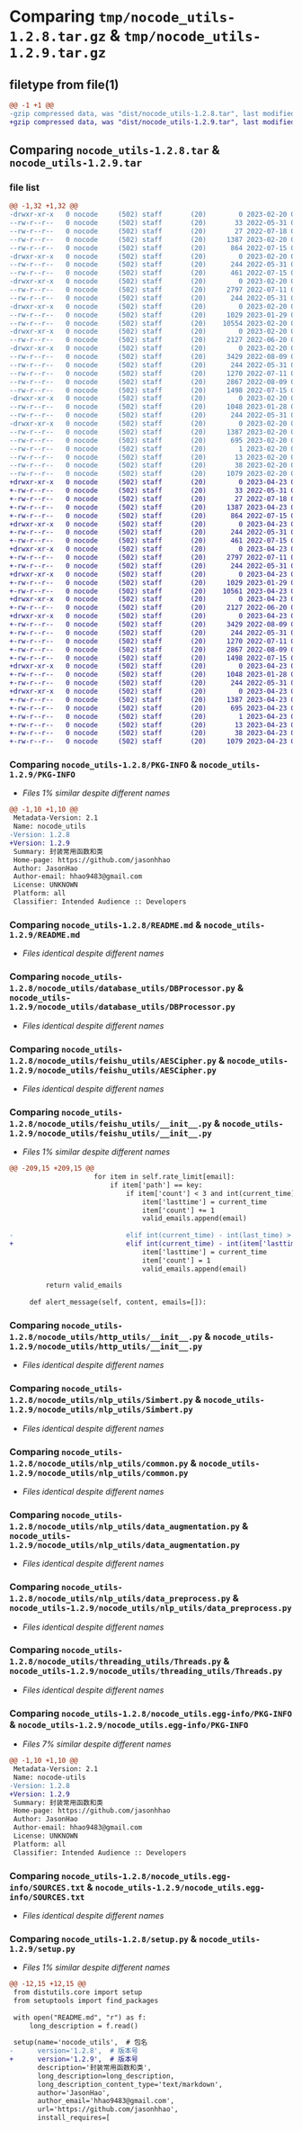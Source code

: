 # Comparing `tmp/nocode_utils-1.2.8.tar.gz` & `tmp/nocode_utils-1.2.9.tar.gz`

## filetype from file(1)

```diff
@@ -1 +1 @@
-gzip compressed data, was "dist/nocode_utils-1.2.8.tar", last modified: Mon Feb 20 02:45:12 2023, max compression
+gzip compressed data, was "dist/nocode_utils-1.2.9.tar", last modified: Sun Apr 23 08:38:27 2023, max compression
```

## Comparing `nocode_utils-1.2.8.tar` & `nocode_utils-1.2.9.tar`

### file list

```diff
@@ -1,32 +1,32 @@
-drwxr-xr-x   0 nocode     (502) staff       (20)        0 2023-02-20 02:45:12.000000 nocode_utils-1.2.8/
--rw-r--r--   0 nocode     (502) staff       (20)       33 2022-05-31 03:27:00.000000 nocode_utils-1.2.8/LICENSE
--rw-r--r--   0 nocode     (502) staff       (20)       27 2022-07-18 05:41:09.000000 nocode_utils-1.2.8/MANIFEST.in
--rw-r--r--   0 nocode     (502) staff       (20)     1387 2023-02-20 02:45:12.000000 nocode_utils-1.2.8/PKG-INFO
--rw-r--r--   0 nocode     (502) staff       (20)      864 2022-07-15 06:30:05.000000 nocode_utils-1.2.8/README.md
-drwxr-xr-x   0 nocode     (502) staff       (20)        0 2023-02-20 02:45:12.000000 nocode_utils-1.2.8/nocode_utils/
--rw-r--r--   0 nocode     (502) staff       (20)      244 2022-05-31 03:22:16.000000 nocode_utils-1.2.8/nocode_utils/__init__.py
--rw-r--r--   0 nocode     (502) staff       (20)      461 2022-07-15 09:58:39.000000 nocode_utils-1.2.8/nocode_utils/config.py
-drwxr-xr-x   0 nocode     (502) staff       (20)        0 2023-02-20 02:45:12.000000 nocode_utils-1.2.8/nocode_utils/database_utils/
--rw-r--r--   0 nocode     (502) staff       (20)     2797 2022-07-11 06:19:45.000000 nocode_utils-1.2.8/nocode_utils/database_utils/DBProcessor.py
--rw-r--r--   0 nocode     (502) staff       (20)      244 2022-05-31 06:19:46.000000 nocode_utils-1.2.8/nocode_utils/database_utils/__init__.py
-drwxr-xr-x   0 nocode     (502) staff       (20)        0 2023-02-20 02:45:12.000000 nocode_utils-1.2.8/nocode_utils/feishu_utils/
--rw-r--r--   0 nocode     (502) staff       (20)     1029 2023-01-29 08:23:56.000000 nocode_utils-1.2.8/nocode_utils/feishu_utils/AESCipher.py
--rw-r--r--   0 nocode     (502) staff       (20)    10554 2023-02-20 02:44:02.000000 nocode_utils-1.2.8/nocode_utils/feishu_utils/__init__.py
-drwxr-xr-x   0 nocode     (502) staff       (20)        0 2023-02-20 02:45:12.000000 nocode_utils-1.2.8/nocode_utils/http_utils/
--rw-r--r--   0 nocode     (502) staff       (20)     2127 2022-06-20 09:06:30.000000 nocode_utils-1.2.8/nocode_utils/http_utils/__init__.py
-drwxr-xr-x   0 nocode     (502) staff       (20)        0 2023-02-20 02:45:12.000000 nocode_utils-1.2.8/nocode_utils/nlp_utils/
--rw-r--r--   0 nocode     (502) staff       (20)     3429 2022-08-09 02:43:50.000000 nocode_utils-1.2.8/nocode_utils/nlp_utils/Simbert.py
--rw-r--r--   0 nocode     (502) staff       (20)      244 2022-05-31 06:50:22.000000 nocode_utils-1.2.8/nocode_utils/nlp_utils/__init__.py
--rw-r--r--   0 nocode     (502) staff       (20)     1270 2022-07-11 05:13:33.000000 nocode_utils-1.2.8/nocode_utils/nlp_utils/common.py
--rw-r--r--   0 nocode     (502) staff       (20)     2867 2022-08-09 02:47:13.000000 nocode_utils-1.2.8/nocode_utils/nlp_utils/data_augmentation.py
--rw-r--r--   0 nocode     (502) staff       (20)     1498 2022-07-15 05:59:20.000000 nocode_utils-1.2.8/nocode_utils/nlp_utils/data_preprocess.py
-drwxr-xr-x   0 nocode     (502) staff       (20)        0 2023-02-20 02:45:12.000000 nocode_utils-1.2.8/nocode_utils/threading_utils/
--rw-r--r--   0 nocode     (502) staff       (20)     1048 2023-01-28 06:15:51.000000 nocode_utils-1.2.8/nocode_utils/threading_utils/Threads.py
--rw-r--r--   0 nocode     (502) staff       (20)      244 2022-05-31 06:59:57.000000 nocode_utils-1.2.8/nocode_utils/threading_utils/__init__.py
-drwxr-xr-x   0 nocode     (502) staff       (20)        0 2023-02-20 02:45:12.000000 nocode_utils-1.2.8/nocode_utils.egg-info/
--rw-r--r--   0 nocode     (502) staff       (20)     1387 2023-02-20 02:45:11.000000 nocode_utils-1.2.8/nocode_utils.egg-info/PKG-INFO
--rw-r--r--   0 nocode     (502) staff       (20)      695 2023-02-20 02:45:12.000000 nocode_utils-1.2.8/nocode_utils.egg-info/SOURCES.txt
--rw-r--r--   0 nocode     (502) staff       (20)        1 2023-02-20 02:45:11.000000 nocode_utils-1.2.8/nocode_utils.egg-info/dependency_links.txt
--rw-r--r--   0 nocode     (502) staff       (20)       13 2023-02-20 02:45:11.000000 nocode_utils-1.2.8/nocode_utils.egg-info/top_level.txt
--rw-r--r--   0 nocode     (502) staff       (20)       38 2023-02-20 02:45:12.000000 nocode_utils-1.2.8/setup.cfg
--rw-r--r--   0 nocode     (502) staff       (20)     1079 2023-02-20 02:44:11.000000 nocode_utils-1.2.8/setup.py
+drwxr-xr-x   0 nocode     (502) staff       (20)        0 2023-04-23 08:38:27.000000 nocode_utils-1.2.9/
+-rw-r--r--   0 nocode     (502) staff       (20)       33 2022-05-31 03:27:00.000000 nocode_utils-1.2.9/LICENSE
+-rw-r--r--   0 nocode     (502) staff       (20)       27 2022-07-18 05:41:09.000000 nocode_utils-1.2.9/MANIFEST.in
+-rw-r--r--   0 nocode     (502) staff       (20)     1387 2023-04-23 08:38:27.000000 nocode_utils-1.2.9/PKG-INFO
+-rw-r--r--   0 nocode     (502) staff       (20)      864 2022-07-15 06:30:05.000000 nocode_utils-1.2.9/README.md
+drwxr-xr-x   0 nocode     (502) staff       (20)        0 2023-04-23 08:38:27.000000 nocode_utils-1.2.9/nocode_utils/
+-rw-r--r--   0 nocode     (502) staff       (20)      244 2022-05-31 03:22:16.000000 nocode_utils-1.2.9/nocode_utils/__init__.py
+-rw-r--r--   0 nocode     (502) staff       (20)      461 2022-07-15 09:58:39.000000 nocode_utils-1.2.9/nocode_utils/config.py
+drwxr-xr-x   0 nocode     (502) staff       (20)        0 2023-04-23 08:38:27.000000 nocode_utils-1.2.9/nocode_utils/database_utils/
+-rw-r--r--   0 nocode     (502) staff       (20)     2797 2022-07-11 06:19:45.000000 nocode_utils-1.2.9/nocode_utils/database_utils/DBProcessor.py
+-rw-r--r--   0 nocode     (502) staff       (20)      244 2022-05-31 06:19:46.000000 nocode_utils-1.2.9/nocode_utils/database_utils/__init__.py
+drwxr-xr-x   0 nocode     (502) staff       (20)        0 2023-04-23 08:38:27.000000 nocode_utils-1.2.9/nocode_utils/feishu_utils/
+-rw-r--r--   0 nocode     (502) staff       (20)     1029 2023-01-29 08:23:56.000000 nocode_utils-1.2.9/nocode_utils/feishu_utils/AESCipher.py
+-rw-r--r--   0 nocode     (502) staff       (20)    10561 2023-04-23 07:33:51.000000 nocode_utils-1.2.9/nocode_utils/feishu_utils/__init__.py
+drwxr-xr-x   0 nocode     (502) staff       (20)        0 2023-04-23 08:38:27.000000 nocode_utils-1.2.9/nocode_utils/http_utils/
+-rw-r--r--   0 nocode     (502) staff       (20)     2127 2022-06-20 09:06:30.000000 nocode_utils-1.2.9/nocode_utils/http_utils/__init__.py
+drwxr-xr-x   0 nocode     (502) staff       (20)        0 2023-04-23 08:38:27.000000 nocode_utils-1.2.9/nocode_utils/nlp_utils/
+-rw-r--r--   0 nocode     (502) staff       (20)     3429 2022-08-09 02:43:50.000000 nocode_utils-1.2.9/nocode_utils/nlp_utils/Simbert.py
+-rw-r--r--   0 nocode     (502) staff       (20)      244 2022-05-31 06:50:22.000000 nocode_utils-1.2.9/nocode_utils/nlp_utils/__init__.py
+-rw-r--r--   0 nocode     (502) staff       (20)     1270 2022-07-11 05:13:33.000000 nocode_utils-1.2.9/nocode_utils/nlp_utils/common.py
+-rw-r--r--   0 nocode     (502) staff       (20)     2867 2022-08-09 02:47:13.000000 nocode_utils-1.2.9/nocode_utils/nlp_utils/data_augmentation.py
+-rw-r--r--   0 nocode     (502) staff       (20)     1498 2022-07-15 05:59:20.000000 nocode_utils-1.2.9/nocode_utils/nlp_utils/data_preprocess.py
+drwxr-xr-x   0 nocode     (502) staff       (20)        0 2023-04-23 08:38:27.000000 nocode_utils-1.2.9/nocode_utils/threading_utils/
+-rw-r--r--   0 nocode     (502) staff       (20)     1048 2023-01-28 06:15:51.000000 nocode_utils-1.2.9/nocode_utils/threading_utils/Threads.py
+-rw-r--r--   0 nocode     (502) staff       (20)      244 2022-05-31 06:59:57.000000 nocode_utils-1.2.9/nocode_utils/threading_utils/__init__.py
+drwxr-xr-x   0 nocode     (502) staff       (20)        0 2023-04-23 08:38:27.000000 nocode_utils-1.2.9/nocode_utils.egg-info/
+-rw-r--r--   0 nocode     (502) staff       (20)     1387 2023-04-23 08:38:27.000000 nocode_utils-1.2.9/nocode_utils.egg-info/PKG-INFO
+-rw-r--r--   0 nocode     (502) staff       (20)      695 2023-04-23 08:38:27.000000 nocode_utils-1.2.9/nocode_utils.egg-info/SOURCES.txt
+-rw-r--r--   0 nocode     (502) staff       (20)        1 2023-04-23 08:38:27.000000 nocode_utils-1.2.9/nocode_utils.egg-info/dependency_links.txt
+-rw-r--r--   0 nocode     (502) staff       (20)       13 2023-04-23 08:38:27.000000 nocode_utils-1.2.9/nocode_utils.egg-info/top_level.txt
+-rw-r--r--   0 nocode     (502) staff       (20)       38 2023-04-23 08:38:27.000000 nocode_utils-1.2.9/setup.cfg
+-rw-r--r--   0 nocode     (502) staff       (20)     1079 2023-04-23 08:36:30.000000 nocode_utils-1.2.9/setup.py
```

### Comparing `nocode_utils-1.2.8/PKG-INFO` & `nocode_utils-1.2.9/PKG-INFO`

 * *Files 1% similar despite different names*

```diff
@@ -1,10 +1,10 @@
 Metadata-Version: 2.1
 Name: nocode_utils
-Version: 1.2.8
+Version: 1.2.9
 Summary: 封装常用函数和类
 Home-page: https://github.com/jasonhhao
 Author: JasonHao
 Author-email: hhao9483@gmail.com
 License: UNKNOWN
 Platform: all
 Classifier: Intended Audience :: Developers
```

### Comparing `nocode_utils-1.2.8/README.md` & `nocode_utils-1.2.9/README.md`

 * *Files identical despite different names*

### Comparing `nocode_utils-1.2.8/nocode_utils/database_utils/DBProcessor.py` & `nocode_utils-1.2.9/nocode_utils/database_utils/DBProcessor.py`

 * *Files identical despite different names*

### Comparing `nocode_utils-1.2.8/nocode_utils/feishu_utils/AESCipher.py` & `nocode_utils-1.2.9/nocode_utils/feishu_utils/AESCipher.py`

 * *Files identical despite different names*

### Comparing `nocode_utils-1.2.8/nocode_utils/feishu_utils/__init__.py` & `nocode_utils-1.2.9/nocode_utils/feishu_utils/__init__.py`

 * *Files 1% similar despite different names*

```diff
@@ -209,15 +209,15 @@
                     for item in self.rate_limit[email]:
                         if item['path'] == key:
                             if item['count'] < 3 and int(current_time) - int(item['lasttime']) > self.interval:
                                 item['lasttime'] = current_time
                                 item['count'] += 1
                                 valid_emails.append(email)
 
-                            elif int(current_time) - int(last_time) > 3600 * 24:
+                            elif int(current_time) - int(item['lasttime']) > 3600 * 24:
                                 item['lasttime'] = current_time
                                 item['count'] = 1
                                 valid_emails.append(email)
 
         return valid_emails
 
     def alert_message(self, content, emails=[]):
```

### Comparing `nocode_utils-1.2.8/nocode_utils/http_utils/__init__.py` & `nocode_utils-1.2.9/nocode_utils/http_utils/__init__.py`

 * *Files identical despite different names*

### Comparing `nocode_utils-1.2.8/nocode_utils/nlp_utils/Simbert.py` & `nocode_utils-1.2.9/nocode_utils/nlp_utils/Simbert.py`

 * *Files identical despite different names*

### Comparing `nocode_utils-1.2.8/nocode_utils/nlp_utils/common.py` & `nocode_utils-1.2.9/nocode_utils/nlp_utils/common.py`

 * *Files identical despite different names*

### Comparing `nocode_utils-1.2.8/nocode_utils/nlp_utils/data_augmentation.py` & `nocode_utils-1.2.9/nocode_utils/nlp_utils/data_augmentation.py`

 * *Files identical despite different names*

### Comparing `nocode_utils-1.2.8/nocode_utils/nlp_utils/data_preprocess.py` & `nocode_utils-1.2.9/nocode_utils/nlp_utils/data_preprocess.py`

 * *Files identical despite different names*

### Comparing `nocode_utils-1.2.8/nocode_utils/threading_utils/Threads.py` & `nocode_utils-1.2.9/nocode_utils/threading_utils/Threads.py`

 * *Files identical despite different names*

### Comparing `nocode_utils-1.2.8/nocode_utils.egg-info/PKG-INFO` & `nocode_utils-1.2.9/nocode_utils.egg-info/PKG-INFO`

 * *Files 7% similar despite different names*

```diff
@@ -1,10 +1,10 @@
 Metadata-Version: 2.1
 Name: nocode-utils
-Version: 1.2.8
+Version: 1.2.9
 Summary: 封装常用函数和类
 Home-page: https://github.com/jasonhhao
 Author: JasonHao
 Author-email: hhao9483@gmail.com
 License: UNKNOWN
 Platform: all
 Classifier: Intended Audience :: Developers
```

### Comparing `nocode_utils-1.2.8/nocode_utils.egg-info/SOURCES.txt` & `nocode_utils-1.2.9/nocode_utils.egg-info/SOURCES.txt`

 * *Files identical despite different names*

### Comparing `nocode_utils-1.2.8/setup.py` & `nocode_utils-1.2.9/setup.py`

 * *Files 1% similar despite different names*

```diff
@@ -12,15 +12,15 @@
 from distutils.core import setup
 from setuptools import find_packages
 
 with open("README.md", "r") as f:
     long_description = f.read()
 
 setup(name='nocode_utils',  # 包名
-      version='1.2.8',  # 版本号
+      version='1.2.9',  # 版本号
       description='封装常用函数和类',
       long_description=long_description,
       long_description_content_type='text/markdown',
       author='JasonHao',
       author_email='hhao9483@gmail.com',
       url='https://github.com/jasonhhao',
       install_requires=[
```

